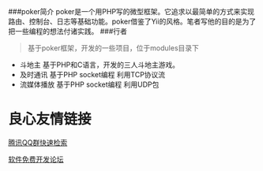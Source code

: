 ###poker简介
poker是一个用PHP写的微型框架。它追求以最简单的方式来实现路由、控制台、日志等基础功能。poker借鉴了Yii的风格。笔者写他的目的是为了把一些编程的想法付诸实践。
###行者
>基于poker框架，开发的一些项目，位于modules目录下
* 斗地主
      基于PHP和C语言，开发的三人斗地主游戏。
* 及时通讯
    基于PHP socket编程 利用TCP协议流
* 流媒体播放
    基于PHP socket编程 利用UDP包



 # 良心友情链接

[腾讯QQ群快速检索](http://u.720life.cn/s/8cf73f7c)

[软件免费开发论坛](http://u.720life.cn/s/bbb01dc0)